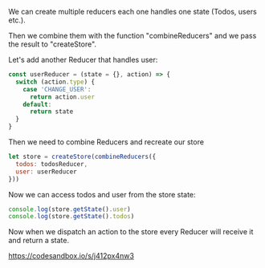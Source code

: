 We can create multiple reducers each one handles one state (Todos, users etc.).

Then we combine them with the function "combineReducers" and we pass the result to "createStore".

Let's add another Reducer that handles user:

```javaScript
const userReducer = (state = {}, action) => {
  switch (action.type) {
    case 'CHANGE_USER':
      return action.user
    default:
      return state
  }
}
```

Then we need to combine Reducers and recreate our store

```javaScript
let store = createStore(combineReducers({
  todos: todosReducer,
  user: userReducer
}))
```

Now we can access todos and user from the store state:
```javascript
console.log(store.getState().user)
console.log(store.getState().todos)
```

Now when we dispatch an action to the store every Reducer will receive it and return a state.

https://codesandbox.io/s/j412px4nw3

